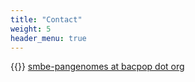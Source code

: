 ```yaml
---
title: "Contact"
weight: 5
header_menu: true
---
```


{{<icon class="fa fa-envelope">}}&nbsp;[smbe-pangenomes at bacpop dot org](mailto:smbe-pangenomes@bacpop.org)
